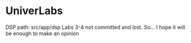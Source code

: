 # UniverLabs

DSP path: src/app/dsp
Labs 3-4 not committed and lost. So... I hope it will be enough to make an opinion
